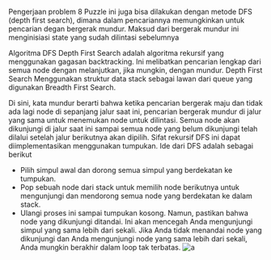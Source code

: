 Pengerjaan problem 8 Puzzle ini juga bisa dilakukan dengan metode DFS (depth first search),
dimana dalam pencariannya memungkinkan untuk pencarian degan bergerak mundur.
Maksud dari bergerak mundur ini menginisiasi state yang sudah dilintasi sebelumnya

Algoritma DFS Depth First Search adalah algoritma rekursif yang menggunakan gagasan backtracking.
Ini melibatkan pencarian lengkap dari semua node dengan melanjutkan, jika mungkin, dengan mundur.
Depth First Search Menggunakan struktur data stack sebagai lawan dari queue yang digunakan Breadth First Search.

Di sini, kata mundur berarti bahwa ketika pencarian bergerak maju dan tidak ada lagi node di sepanjang jalur saat ini,
pencarian bergerak mundur di jalur yang sama untuk menemukan node untuk dilintasi.
Semua node akan dikunjungi di jalur saat ini sampai semua node yang belum dikunjungi telah dilalui setelah jalur
berikutnya akan dipilih. Sifat rekursif DFS ini dapat diimplementasikan menggunakan tumpukan.
Ide dari DFS adalah sebagai berikut 
- Pilih simpul awal dan dorong semua simpul yang berdekatan ke tumpukan.
- Pop sebuah node dari stack untuk memilih node berikutnya untuk mengunjungi dan mendorong semua node yang berdekatan ke dalam stack.
- Ulangi proses ini sampai tumpukan kosong. Namun, pastikan bahwa node yang dikunjungi ditandai. Ini akan mencegah Anda mengunjungi simpul yang sama lebih dari sekali. Jika Anda tidak menandai node yang dikunjungi dan Anda mengunjungi node yang sama lebih dari sekali, Anda mungkin berakhir dalam loop tak terbatas.
![a](https://user-images.githubusercontent.com/52326074/77224296-cace3700-6b96-11ea-9dc1-810524ec907a.jpg)
